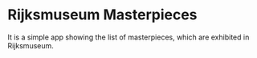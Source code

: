# Rijksmuseum Masterpieces

It is a simple app showing the list of masterpieces, which are exhibited in Rijksmuseum. 